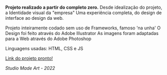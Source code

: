**Projeto realizado a partir do completo zero.**
Desde idealização do projeto, a Identidade visual da "empresa"
Uma experiência completa, do design de interface ao design da web.

Projeto inteiramente codado sem uso de Frameworks, famoso 'na unha'
O Design foi feito através do Adobe Illustrator
As imagens foram adaptadas para a Web através do Adobe Photoshop


Linguagens usadas:
HTML, CSS e JS


[Link do projeto pronto!](andre-hirai.github.io/Cafe-L-amour)

*Studio Made Art - 2022*
